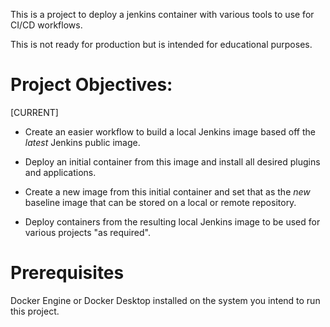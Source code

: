 This is a project to deploy a jenkins container with various tools to use for CI/CD workflows.

This is not ready for production but is intended for educational purposes.

# Project Objectives:
[CURRENT]
- Create an easier workflow to build a local Jenkins image based off the *latest* Jenkins public image.

- Deploy an initial container from this image and install all desired plugins and applications.

- Create a new image from this initial container and set that as the *new* baseline image that can be stored on a local or remote repository.

- Deploy containers from the resulting local Jenkins image to be used for various projects "as required".

# Prerequisites
Docker Engine or Docker Desktop installed on the system you intend to run this project.


